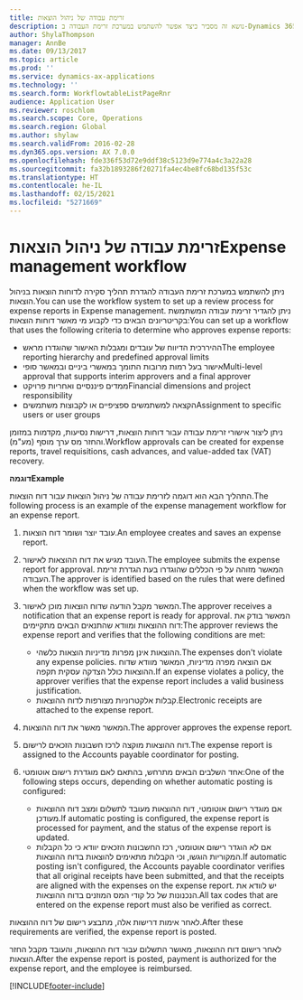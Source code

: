 ```yaml
---
title: זרימת עבודה של ניהול הוצאות
description: נושא זה מסביר כיצד אפשר להשתמש במערכת זרימת העבודה ב-Dynamics 365 FinanceMicrosoft ‏‎, להגדרת תהליך סקירת דוחות הוצאות בניהול הוצאות.
author: ShylaThompson
manager: AnnBe
ms.date: 09/13/2017
ms.topic: article
ms.prod: ''
ms.service: dynamics-ax-applications
ms.technology: ''
ms.search.form: WorkflowtableListPageRnr
audience: Application User
ms.reviewer: roschlom
ms.search.scope: Core, Operations
ms.search.region: Global
ms.author: shylaw
ms.search.validFrom: 2016-02-28
ms.dyn365.ops.version: AX 7.0.0
ms.openlocfilehash: fde336f53d72e9ddf38c5123d9e774a4c3a22a28
ms.sourcegitcommit: fa32b1893286f20271fa4ec4be8fc68bd135f53c
ms.translationtype: HT
ms.contentlocale: he-IL
ms.lasthandoff: 02/15/2021
ms.locfileid: "5271669"
---
```

# <a name="expense-management-workflow"></a><span data-ttu-id="dc706-103">זרימת עבודה של ניהול הוצאות</span><span class="sxs-lookup"><span data-stu-id="dc706-103">Expense management workflow</span></span>

<span data-ttu-id="dc706-104">ניתן להשתמש במערכת זרימת העבודה להגדרת תהליך סקירה לדוחות הוצאות בניהול הוצאות.</span><span class="sxs-lookup"><span data-stu-id="dc706-104">You can use the workflow system to set up a review process for expense reports in Expense management.</span></span> <span data-ttu-id="dc706-105">ניתן להגדיר זרימת עבודה המשתמשת בקריטריונים הבאים כדי לקבוע מי מאשר דוחות הוצאות:</span><span class="sxs-lookup"><span data-stu-id="dc706-105">You can set up a workflow that uses the following criteria to determine who approves expense reports:</span></span>

- <span data-ttu-id="dc706-106">ההיררכית הדיווח של עובדים ומגבלות האישור שהוגדרו מראש</span><span class="sxs-lookup"><span data-stu-id="dc706-106">The employee reporting hierarchy and predefined approval limits</span></span>
- <span data-ttu-id="dc706-107">אישור בעל רמות מרובות התומך במאשרי ביניים ובמאשר סופי</span><span class="sxs-lookup"><span data-stu-id="dc706-107">Multi-level approval that supports interim approvers and a final approver</span></span>
- <span data-ttu-id="dc706-108">ממדים פיננסיים ואחריות פרויקט</span><span class="sxs-lookup"><span data-stu-id="dc706-108">Financial dimensions and project responsibility</span></span>
- <span data-ttu-id="dc706-109">הקצאה למשתמשים ספציפיים או לקבוצות משתמשים</span><span class="sxs-lookup"><span data-stu-id="dc706-109">Assignment to specific users or user groups</span></span>

<span data-ttu-id="dc706-110">ניתן ליצור אישורי זרימת עבודה עבור דוחות הוצאות, דרישות נסיעות, מקדמות במזומן והחזר מס ערך מוסף (מע"מ).</span><span class="sxs-lookup"><span data-stu-id="dc706-110">Workflow approvals can be created for expense reports, travel requisitions, cash advances, and value-added tax (VAT) recovery.</span></span>

<span data-ttu-id="dc706-111">**דוגמה**</span><span class="sxs-lookup"><span data-stu-id="dc706-111">**Example**</span></span>

<span data-ttu-id="dc706-112">התהליך הבא הוא דוגמה לזרימת עבודה של ניהול הוצאות עבור דוח הוצאות.</span><span class="sxs-lookup"><span data-stu-id="dc706-112">The following process is an example of the expense management workflow for an expense report.</span></span>

1. <span data-ttu-id="dc706-113">עובד יוצר ושומר דוח הוצאות.</span><span class="sxs-lookup"><span data-stu-id="dc706-113">An employee creates and saves an expense report.</span></span>
2. <span data-ttu-id="dc706-114">העובד מגיש את דוח ההוצאות לאישור.</span><span class="sxs-lookup"><span data-stu-id="dc706-114">The employee submits the expense report for approval.</span></span> <span data-ttu-id="dc706-115">המאשר מזוהה על פי הכללים שהוגדרו בעת הגדרת זרימת העבודה.</span><span class="sxs-lookup"><span data-stu-id="dc706-115">The approver is identified based on the rules that were defined when the workflow was set up.</span></span>
3. <span data-ttu-id="dc706-116">המאשר מקבל הודעה שדוח הוצאות מוכן לאישור.</span><span class="sxs-lookup"><span data-stu-id="dc706-116">The approver receives a notification that an expense report is ready for approval.</span></span> <span data-ttu-id="dc706-117">המאשר בודק את דוח ההוצאות ומוודא שהתנאים הבאים מתקיימים:</span><span class="sxs-lookup"><span data-stu-id="dc706-117">The approver reviews the expense report and verifies that the following conditions are met:</span></span>

    - <span data-ttu-id="dc706-118">ההוצאות אינן מפרות מדיניות הוצאות כלשהי.</span><span class="sxs-lookup"><span data-stu-id="dc706-118">The expenses don't violate any expense policies.</span></span> <span data-ttu-id="dc706-119">אם הוצאה מפרה מדיניות, המאשר מוודא שדוח ההוצאות כולל הצדקה עסקית תקפה.</span><span class="sxs-lookup"><span data-stu-id="dc706-119">If an expense violates a policy, the approver verifies that the expense report includes a valid business justification.</span></span>
    - <span data-ttu-id="dc706-120">קבלות אלקטרוניות מצורפות לדוח ההוצאות.</span><span class="sxs-lookup"><span data-stu-id="dc706-120">Electronic receipts are attached to the expense report.</span></span>

4. <span data-ttu-id="dc706-121">המאשר מאשר את דוח ההוצאות.</span><span class="sxs-lookup"><span data-stu-id="dc706-121">The approver approves the expense report.</span></span>
5. <span data-ttu-id="dc706-122">דוח ההוצאות מוקצה לרכז חשבונות הזכאים לרישום.</span><span class="sxs-lookup"><span data-stu-id="dc706-122">The expense report is assigned to the Accounts payable coordinator for posting.</span></span>
6. <span data-ttu-id="dc706-123">אחד השלבים הבאים מתרחש, בהתאם לאם מוגדרת רישום אוטומטי:</span><span class="sxs-lookup"><span data-stu-id="dc706-123">One of the following steps occurs, depending on whether automatic posting is configured:</span></span>

    - <span data-ttu-id="dc706-124">אם מוגדר רישום אוטומטי, דוח ההוצאות מעובד לתשלום ומצב דוח ההוצאות מעודכן.</span><span class="sxs-lookup"><span data-stu-id="dc706-124">If automatic posting is configured, the expense report is processed for payment, and the status of the expense report is updated.</span></span>
    - <span data-ttu-id="dc706-125">אם לא הוגדר רישום אוטומטי, רכז החשבונות הזכאים יוודא כי כל הקבלות המקוריות הוגשו, וכי הקבלות מתאימים להוצאות בדוח ההוצאות.</span><span class="sxs-lookup"><span data-stu-id="dc706-125">If automatic posting isn't configured, the Accounts payable coordinator verifies that all original receipts have been submitted, and that the receipts are aligned with the expenses on the expense report.</span></span> <span data-ttu-id="dc706-126">יש לוודא את הנכנונות של כל קודי המס המוזנים בדוח ההוצאות.</span><span class="sxs-lookup"><span data-stu-id="dc706-126">All tax codes that are entered on the expense report must also be verified as correct.</span></span>

<span data-ttu-id="dc706-127">לאחר אימות דרישות אלה, מתבצע רישום של דוח ההוצאות.</span><span class="sxs-lookup"><span data-stu-id="dc706-127">After these requirements are verified, the expense report is posted.</span></span>

<span data-ttu-id="dc706-128">לאחר רישום דוח ההוצאות, מאושר התשלום עבור דוח ההוצאות, והעובד מקבל החזר הוצאות.</span><span class="sxs-lookup"><span data-stu-id="dc706-128">After the expense report is posted, payment is authorized for the expense report, and the employee is reimbursed.</span></span>


[!INCLUDE[footer-include](../includes/footer-banner.md)]